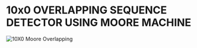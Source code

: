 # 10x0 OVERLAPPING SEQUENCE DETECTOR USING MOORE MACHINE


![10X0 Moore Overlapping](https://github.com/VenuPabbuleti/IMPLEMENTATION-OF-FINITE-STATE-MACHINES-BY-SEQUENCE-DETECTORS-USING-VERILOG/assets/117000362/933a8862-17b1-41a6-9c4c-fa9207758c88)
